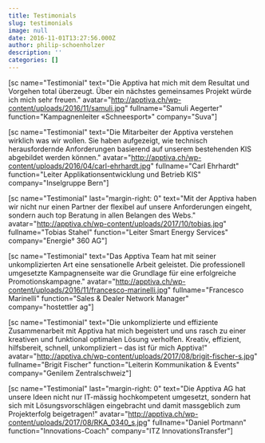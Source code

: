 ```yaml
---
title: Testimonials
slug: testimonials
image: null
date: 2016-11-01T13:27:56.000Z
author: philip-schoenholzer
description: ''
categories: []
---
```


[sc name="Testimonial" text="Die Apptiva hat mich mit dem Resultat und Vorgehen total überzeugt. Über ein nächstes gemeinsames Projekt würde ich mich sehr freuen." avatar="http://apptiva.ch/wp-content/uploads/2016/11/samuli.jpg" fullname="Samuli Aegerter" function="Kampagnenleiter «Schneesport»" company="Suva"]

[sc name="Testimonial" text="Die Mitarbeiter der Apptiva verstehen wirklich was wir wollen. Sie haben aufgezeigt, wie technisch herausfordernde Anforderungen basierend auf unserem bestehenden KIS abgebildet werden können." avatar="http://apptiva.ch/wp-content/uploads/2016/04/carl-ehrhardt.jpg" fullname="Carl Ehrhardt" function="Leiter Applikations­entwicklung und Betrieb KIS" company="Inselgruppe Bern"]

[sc name="Testimonial" last="margin-right: 0" text="Mit der Apptiva haben wir nicht nur einen Partner der flexibel auf unsere Anforderungen eingeht, sondern auch top Beratung in allen Belangen des Webs." avatar="http://apptiva.ch/wp-content/uploads/2017/10/tobias.jpg" fullname="Tobias Stahel" function="Leiter Smart Energy Services" company="Energie° 360 AG"]

[sc name="Testimonial" text="Das Apptiva Team hat mit seiner unkomplizierten Art eine sensationelle Arbeit geleistet. Die professionell umgesetzte Kampagnenseite war die Grundlage für eine erfolgreiche Promotionskampagne." avatar="http://apptiva.ch/wp-content/uploads/2016/11/francesco-marinelli.jpg" fullname="Francesco Marinelli" function="Sales &amp; Dealer Network Manager" company="hostettler ag"]

[sc name="Testimonial" text="Die unkomplizierte und effiziente Zusammenarbeit mit Apptiva hat mich begeistert und uns rasch zu einer kreativen und funktional optimalen Lösung verholfen. Kreativ, effizient, hilfsbereit, schnell, unkompliziert – das ist für mich Apptiva!" avatar="http://apptiva.ch/wp-content/uploads/2017/08/brigit-fischer-s.jpg" fullname="Brigit Fischer" function="Leiterin Kommunikation &amp; Events" company="Genilem Zentralschweiz"]

[sc name="Testimonial" last="margin-right: 0" text="Die Apptiva AG hat unsere Ideen nicht nur IT-mässig hochkompetent umgesetzt, sondern hat sich mit Lösungsvorschlägen eingebracht und damit massgeblich zum Projekterfolg beigetragen!" avatar="http://apptiva.ch/wp-content/uploads/2017/08/RKA_0340_s.jpg" fullname="Daniel Portmann" function="Innovations-Coach" company="ITZ InnovationsTransfer"]